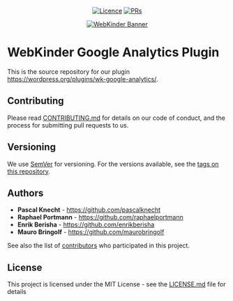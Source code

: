 <p align="center">
<a href="https://github.com/webkinder/google-analytics"><img src="https://img.shields.io/github/license/webkinder/google-analytics.svg" alt="Licence"></a>
<a href="https://github.com/webkinder/google-analytics"><img src="https://img.shields.io/badge/PRs-welcome-brightgreen.svg?style=flat-square" alt="PRs"></a>
</p>


<center>
<a href="https://webkinder.ch">
<img src="https://www.webkinder.ch/static/webkinder-banner.png" alt="WebKinder Banner" />
</a>
</center>

# WebKinder Google Analytics Plugin

This is the source repository for our plugin https://wordpress.org/plugins/wk-google-analytics/.

## Contributing

Please read [CONTRIBUTING.md](https://github.com/webkinder/google-analytics/blob/master/CONTRIBUTING.md) for details on our code of conduct, and the process for submitting pull requests to us.

## Versioning

We use [SemVer](http://semver.org/) for versioning. For the versions available, see the [tags on this repository](https://github.com/webkinder/google-analytics/tags).

## Authors

* **Pascal Knecht** - https://github.com/pascalknecht
* **Raphael Portmann** - https://github.com/raphaelportmann
* **Enrik Berisha** - https://github.com/enrikberisha
* **Mauro Bringolf** - https://github.com/maurobringolf

See also the list of [contributors](https://github.com/webkinder/google-analytics/graphs/contributors) who participated in this project.

## License

This project is licensed under the MIT License - see the [LICENSE.md](LICENSE.md) file for details
